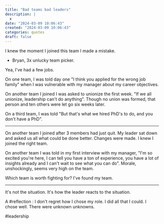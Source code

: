 ```yaml
---
title: "Bad teams bad leaders"
description: |
  x
date: "2024-03-09 10:06:43"  
created: "2024-03-09 10:06:43"
categories: quotes  
draft: false
---
```

I knew the moment I joined this team I made a mistake. 

- Bryan, 3x unlucky team picker. 

Yea, I've had a few jobs.

On one team, I was told day one "I think you applied for the wrong job family" when I was vulnerable with my manager about my career objectives. 

On another team I joined I was asked to unionize the first week. "If we all unionize, leadership can't do anything". Though no union was formed, that person and ten others were let go six weeks later. 

On a third team, I was told "But that's what we hired PhD's to do, and you don't have a PhD".

***

On another team I joined after 3 members had just quit. My leader sat down and asked us all what could be done better. Changes were made. I knew I joined the right team. 

On another team I was told in my first interview with my manager, "I'm so excited you're here, I can tell you have a ton of experience, you have a lot of insights already and I can't wait to see what you can do". Morale, unshockingly, seems very high on the team. 

Which team is worth fighting for? I've found my team. 

***

It's not the situation. It's how the leader reacts to the situation. 

A #reflection : I don't regret how I chose my role. I did all that I could. I chose well. There were unknown unknowns. 

#leadership 
